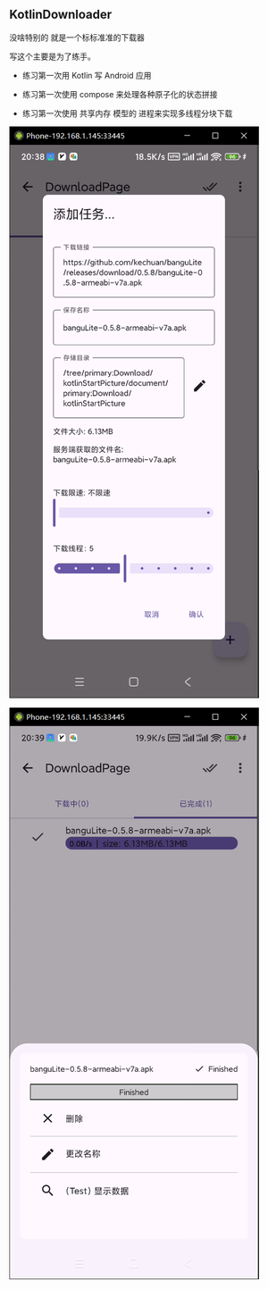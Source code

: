 ## KotlinDownloader



没啥特别的 就是一个标标准准的下载器



写这个主要是为了练手。



- 练习第一次用 Kotlin 写 Android 应用

- 练习第一次使用 compose 来处理各种原子化的状态拼接
- 练习第一次使用 共享内存 模型的 进程来实现多线程分块下载



![add_task_dialog](./images/add_task_dialog.png)





![task_info_bottomSheetDialog](./images/task_info_bottomSheetDialog.png)